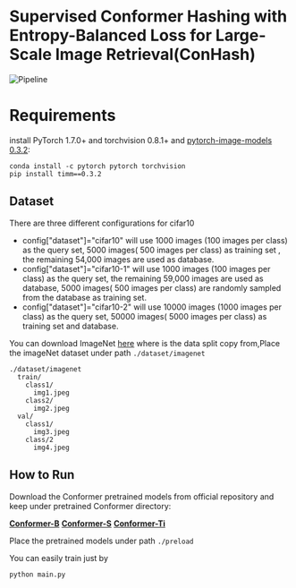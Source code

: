 






# **Supervised Conformer Hashing with Entropy-Balanced Loss for Large-Scale Image Retrieval(ConHash)**


![Pipeline](https://github.com/WaterMaster-911/ConHash/blob/main/pic/Pipeline.png)

# **Requirements**

install PyTorch 1.7.0+ and torchvision 0.8.1+ and [pytorch-image-models 0.3.2](https://github.com/rwightman/pytorch-image-models):

```
conda install -c pytorch pytorch torchvision
pip install timm==0.3.2
```

## Dataset

There are three different configurations for cifar10

- config["dataset"]="cifar10" will use 1000 images (100 images per class) as the query set, 5000 images( 500 images per class) as training set , the remaining 54,000 images are used as database.
- config["dataset"]="cifar10-1" will use 1000 images (100 images per class) as the query set, the remaining 59,000 images are used as database, 5000 images( 500 images per class) are randomly sampled from the database as training set.
- config["dataset"]="cifar10-2" will use 10000 images (1000 images per class) as the query set, 50000 images( 5000 images per class) as training set and database.

You can download ImageNet [here](https://github.com/thuml/HashNet/tree/master/pytorch) where is the data split copy from,Place the imageNet dataset under path `./dataset/imagenet`

```
./dataset/imagenet
  train/
    class1/
      img1.jpeg
    class2/
      img2.jpeg
  val/
    class1/
      img3.jpeg
    class/2
      img4.jpeg
```



## How to Run

Download the Conformer pretrained models from official repository and keep under pretrained Conformer directory:

**[Conformer-B](https://drive.google.com/file/d/1oeQ9LSOGKEUaYGu7WTlUGl3KDsQIi0MA/view)**  **[Conformer-S](https://drive.google.com/file/d/1mpOlbLaVxOfEwV4-ha78j_1Ebqzj2B83/view)**  **[Conformer-Ti](https://drive.google.com/file/d/19SxGhKcWOR5oQSxNUWUM2MGYiaWMrF1z/view)** 

Place the pretrained models under path `./preload`

You can easily train just by

```
python main.py  
```







